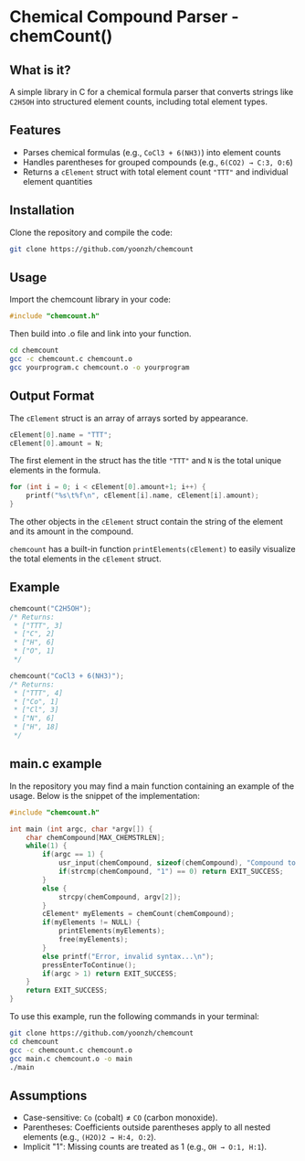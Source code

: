 # Chemical Compound Parser - chemCount()

## What is it?

A simple library in C for a chemical formula parser that converts strings like `C2H5OH` into structured element counts, including total element types.

## Features

- Parses chemical formulas (e.g., `CoCl3 + 6(NH3)`) into element counts
- Handles parentheses for grouped compounds (e.g., `6(CO2) → C:3, O:6`)
- Returns a `cElement` struct with total element count `"TTT"` and individual element quantities

## Installation

Clone the repository and compile the code:

```bash
git clone https://github.com/yoonzh/chemcount
```

## Usage

Import the chemcount library in your code:
```c
#include "chemcount.h"
```
 
 Then build into .o file and link into your function.

```bash
cd chemcount  
gcc -c chemcount.c chemcount.o
gcc yourprogram.c chemcount.o -o yourprogram
```

## Output Format
The `cElement` struct is an array of arrays sorted by appearance.

```c
cElement[0].name = "TTT";
cElement[0].amount = N;
```

The first element in the struct has the title `"TTT"` and `N` is the total unique elements in the formula.

```c
for (int i = 0; i < cElement[0].amount+1; i++) {
    printf("%s\t%f\n", cElement[i].name, cElement[i].amount);
}
```

The other objects in the `cElement` struct contain the string of the element and its amount in the compound.

`chemcount` has a built-in function `printElements(cElement)` to easily visualize the total elements in the `cElement` struct. 

## Example

```c
chemcount("C2H5OH");
/* Returns:
 * ["TTT", 3]
 * ["C", 2]
 * ["H", 6]
 * ["O", 1]
 */

chemcount("CoCl3 + 6(NH3)");
/* Returns:
 * ["TTT", 4]
 * ["Co", 1]
 * ["Cl", 3]
 * ["N", 6]
 * ["H", 18]
 */
```

## main.c example

In the repository you may find a main function containing an example of the usage. Below is the snippet of the implementation:

```c
#include "chemcount.h"

int main (int argc, char *argv[]) {
    char chemCompound[MAX_CHEMSTRLEN];
    while(1) {
        if(argc == 1) {
            usr_input(chemCompound, sizeof(chemCompound), "Compound to count (1 to exit): ");
            if(strcmp(chemCompound, "1") == 0) return EXIT_SUCCESS;
        }
        else {
            strcpy(chemCompound, argv[2]);
        }
        cElement* myElements = chemCount(chemCompound);
        if(myElements != NULL) {
            printElements(myElements);
            free(myElements);
        }
        else printf("Error, invalid syntax...\n");
        pressEnterToContinue();
        if(argc > 1) return EXIT_SUCCESS;
    }
    return EXIT_SUCCESS;
}

```

To use this example, run the following commands in your terminal:

```bash
git clone https://github.com/yoonzh/chemcount
cd chemcount
gcc -c chemcount.c chemcount.o
gcc main.c chemcount.o -o main
./main
```

## Assumptions
- Case-sensitive: `Co` (cobalt) ≠ `CO` (carbon monoxide).
- Parentheses: Coefficients outside parentheses apply to all nested elements (e.g., `(H2O)2 → H:4, O:2`).
- Implicit "1": Missing counts are treated as 1 (e.g., `OH → O:1, H:1`).
